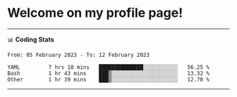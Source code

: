 # Welcome on my profile page!
<!-- print(("dralla"[::-1]+"s").capitalize()) -->

<!-- ---
👨🏻‍💻 **Busy With**
* Learning new Skills.
* Building small Projects.
* Being helpful. -->

---
📊 **Coding Stats**
<!--START_SECTION:waka-->

```text
From: 05 February 2023 - To: 12 February 2023

YAML         7 hrs 18 mins   ██████████████░░░░░░░░░░░   56.25 %
Bash         1 hr 43 mins    ███▒░░░░░░░░░░░░░░░░░░░░░   13.32 %
Other        1 hr 39 mins    ███▒░░░░░░░░░░░░░░░░░░░░░   12.70 %
```

<!--END_SECTION:waka-->
---
